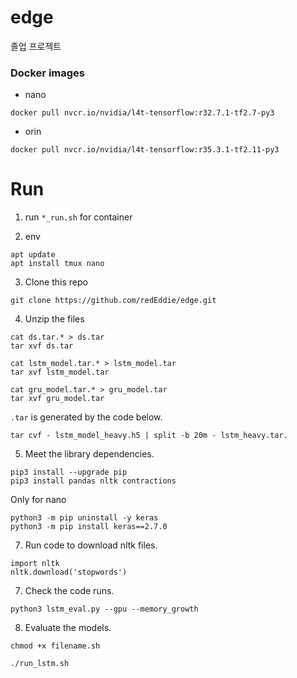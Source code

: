 # edge
졸업 프로젝트


### Docker images
* nano

`docker pull nvcr.io/nvidia/l4t-tensorflow:r32.7.1-tf2.7-py3`

* orin

`docker pull nvcr.io/nvidia/l4t-tensorflow:r35.3.1-tf2.11-py3`


# Run

1. run `*_run.sh` for container

2. env
```
apt update
apt install tmux nano
```

3. Clone this repo
```
git clone https://github.com/redEddie/edge.git
```

4. Unzip the files
```
cat ds.tar.* > ds.tar
tar xvf ds.tar
```
```
cat lstm_model.tar.* > lstm_model.tar
tar xvf lstm_model.tar
```
```
cat gru_model.tar.* > gru_model.tar
tar xvf gru_model.tar
```

`.tar` is generated by the code below.
```
tar cvf - lstm_model_heavy.h5 | split -b 20m - lstm_heavy.tar.
```

5. Meet the library dependencies.
```
pip3 install --upgrade pip
pip3 install pandas nltk contractions
```
Only for nano
```
python3 -m pip uninstall -y keras 
python3 -m pip install keras==2.7.0
```

7. Run code to download nltk files.
```
import nltk
nltk.download('stopwords')
```

7. Check the code runs.
```
python3 lstm_eval.py --gpu --memory_growth
```

8. Evaluate the models.
```
chmod +x filename.sh
```
```
./run_lstm.sh
```
